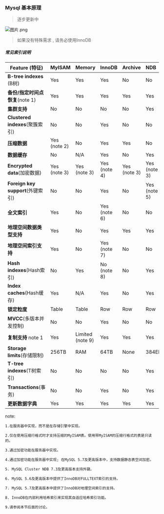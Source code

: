 ### Mysql 基本原理 

> 逐步更新中

![图片.png](http://note.youdao.com/yws/res/13328/WEBRESOURCE26b0dd83cf4f65f27c0eb741eb6dd3e6)



> 如果没有特殊需求 , 请务必使用InnoDB









##### 常见索引说明


| **Feature** (特征)                | **MyISAM**   | **Memory**       | **InnoDB**   | **Archive**  | **NDB**      |
| --------------------------------- | ------------ | ---------------- | ------------ | ------------ | :----------- |
| **B-tree indexes** (B树)          | Yes          | Yes              | Yes          | No           | No           |
| **备份/指定时间点恢复**(note 1)   | Yes          | Yes              | Yes          | Yes          | Yes          |
| **集群支持**                      | No           | No               | No           | No           | Yes          |
| **Clustered indexes**(聚簇索引)   | No           | No               | Yes          | No           | No           |
| **压缩数据**                      | Yes (note 2) | No               | Yes          | Yes          | No           |
| **数据缓存**                      | No           | N/A              | Yes          | No           | Yes          |
| **Encrypted data**(加密数据)      | Yes (note 3) | Yes (note 3)     | Yes (note 4) | Yes (note 3) | Yes (note 3) |
| **Foreign key support**(外键索引) | No           | No               | Yes          | No           | Yes (note 5) |
| **全文索引**                      | Yes          | No               | Yes (note 6) | No           | No           |
| **地理空间数据类型支持**          | Yes          | No               | Yes          | Yes          | Yes          |
| **地理空间索引支持**              | Yes          | No               | Yes (note 7) | No           | No           |
| **Hash indexes**(Hash索引)        | No           | Yes              | No (note 8)  | No           | Yes          |
| **Index caches**(Hash缓存)        | Yes          | N/A              | Yes          | No           | Yes          |
| **锁定粒度**                      | Table        | Table            | Row          | Row          | Row          |
| **MVCC**(多版本并发控制)          | No           | No               | Yes          | No           | No           |
| **复制支持** note 1               | Yes          | Limited (note 9) | Yes          | Yes          | Yes          |
| **Storage limits**(存储限制)      | 256TB        | RAM              | 64TB         | None         | 384EB        |
| **T-tree indexes**(T树索引)       | No           | No               | No           | No           | Yes          |
| **Transactions**(事务)            | No           | No               | Yes          | No           | Yes          |
| **更新数据字典**                  | Yes          | Yes              | Yes          | Yes          | Yes          |


note:
```
1.在服务器中实现，而不是在存储引擎中实现。

2.仅在使用压缩行格式时才支持压缩的MyISAM表。使用带MyISAM的压缩行格式的表是只读的。

3.通过加密功能在服务器中实现。

4.通过加密功能在服务器中实现; 在MySQL 5.7及更高版本中，支持数据静态表空间加密。

5. MySQL Cluster NDB 7.3及更高版本支持外键。

6. MySQL 5.6及更高版本中提供了InnoDB对FULLTEXT索引的支持。

7. MySQL 5.7及更高版本中提供了InnoDB对地理空间索引的支持。

8. InnoDB在内部利用哈希索引来实现其自适应哈希索引功能。

9.请参阅本节后面的讨论。
```


